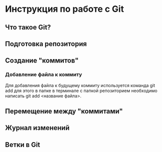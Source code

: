 # Инструкция по работе с Git

## Что такое Git?

## Подготовка репозитория

## Создание "коммитов"
### Добавление файла к коммиту
Для добавления файла к будущему коммиту используется команда git add для этого в папке в терминале с папкой репозиторием необходимо написать git add <название файла>.

## Перемещение между "коммитами"

## Журнал изменений

## Ветки в Git
